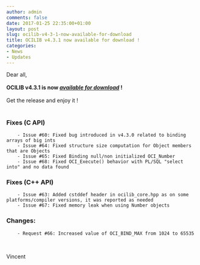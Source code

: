 ```yaml
---
author: admin
comments: false
date: 2017-01-25 22:35:00+01:00
layout: post
slug: ocilib-v4-3-1-now-available-for-download
title: OCILIB v4.3.1 now available for download !
categories:
- News
- Updates
---
```


Dear all,
<br/>
<br/>
<b>OCILIB v4.3.1 is now [_available for download_]({{site.projecturl}}/releases/) !</b>
<br/>
<br/>
Get the release and enjoy it !
<br/>
<br/>

### Fixes (C API)
```
    - Issue #60: Fixed bug introduced in v4.3.0 related to binding arrays of big ints
    - Issue #64: Fixed structure size computation for Object members that are Objects
    - Issue #65: Fixed Binding null/non initialized OCI_Number
    - Issue #68: Fixed OCI_Execute() behavior with PL/SQL "select into" and no data found
```

### Fixes (C++ API)
```
    - Issue #63: Added cstddef header in ocilib_core.hpp as on some platforms/compiler versions, it was reported as needed
    - Issue #67: Fixed memory leak when using Number objects
```

### Changes:
```
    - Request #66: Increased value of OCI_BIND_MAX from 1024 to 65535
```

<br/>

Vincent

